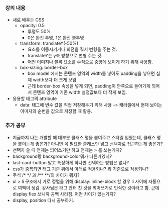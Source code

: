### 강의 내용

- 새로 배우는 CSS
  - opacity: 0.5
    - 투명도 50%
    - 0은 완전 투명, 1은 완전 불투명
  - transform: translateY(-50%)
    - 요소를 이동시키거나 회전을 줘서 변형을 주는 것.
    - translateY는 y축 방향으로 변형 주는 것.
    - 어떤 이미지나 블록 요소를 수직으로 중앙에 보이게 하기 위해 사용함.
  - box-sizing: border-box
    - box model 에서는 콘텐츠 영역의 width를 넣어도 padding을 넣으면 실제 width보다 더 크게 보임
    - 근데 border-box 속성을 넣게 되면, padding이 안쪽으로 들어가게 되어서 콘텐츠 영역이 기존 width 설정값보다 더 작게 보임.
- 응용할 태그의 attribute
  - data: 태그에 변수 값을 직접 저장해두기 위해 사용
    -> 캐러셀에서 현재 보이는 이미지의 순번을 값으로 저장할 때 활용.

### 추가 공부

- 지금까지 나는 개발할 때 대부분 클래스 명을 붙여주고 스타일 입혔는데, 클래스 명을 붙이는게 좋은가? 아니면 꼭 필요한 클래스만 넣고 선택자로 접근하는게 좋은가?
- 선택자 쓸 때 언제는 띄어쓰기만 하고 언제는 > 를 쓰는거지?
- background랑 background-color뭐가 다른거였지?
- last-card-button 말고 특정하게 하나만 선택하는 방법은 없나?
- css가 중복되면 태그 기준 위에서 아래로 적용되나? 뭐 기준으로 적용되나?
- 주석 /\* \*/ 과 /\*\* \*\*/의 차이가 뭐지?
- ul > li 구조에서 가로 정렬을 위해 display: inline-block 할 경우 li 사이에 자동으로 여백이 생김. 강사님은 태그 엔터 친 것을 띄어쓰기로 인식한 것이라고 함. 근데 display flex 쓰니까 공백 사라짐. 어떤 차이가 있는거지?
- display, position 다시 공부하기.
